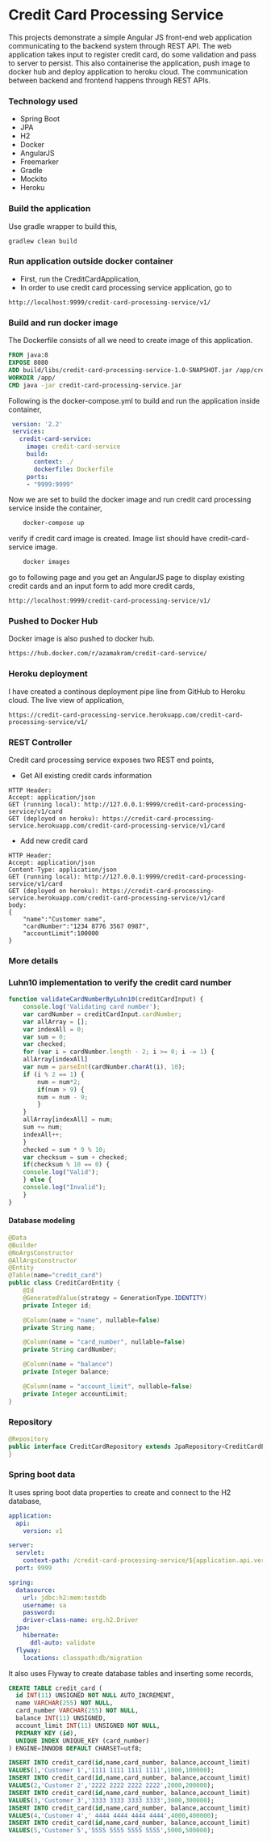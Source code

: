 # Credit Card Processing Service
This projects demonstrate a simple Angular JS front-end web application communicating to the backend system through REST API. The web application takes input to register credit card, do some validation and pass to server to persist. This also containerise the application, push image to docker hub and deploy application to heroku cloud.
The communication between backend and frontend happens through REST APIs.
### Technology used
- Spring Boot
- JPA
- H2 
- Docker
- AngularJS
- Freemarker
- Gradle
- Mockito
- Heroku
### Build the application

Use gradle wrapper to build this,
```
gradlew clean build
```
### Run application outside docker container
- First, run the CreditCardApplication,
- In order to use credit card processing service application, go to 
```
http://localhost:9999/credit-card-processing-service/v1/
```
### Build and run docker image
The Dockerfile consists of all we need to create image of this application.
```Dockerfile
FROM java:8
EXPOSE 8080
ADD build/libs/credit-card-processing-service-1.0-SNAPSHOT.jar /app/credit-card-processing-service.jar
WORKDIR /app/
CMD java -jar credit-card-processing-service.jar
```
Following is the docker-compose.yml to build and run the application inside container,
```yaml
 version: '2.2'
 services:
   credit-card-service:
     image: credit-card-service
     build:
       context: ./
       dockerfile: Dockerfile
     ports:
     - "9999:9999"
```
Now we are set to build the docker image and run credit card processing service inside the container,
```bash
    docker-compose up
```
verify if credit card image is created. Image list should have credit-card-service image.
```bash
    docker images
```
go to following page and you get an AngularJS page to display existing credit cards and an input form to add more credit cards,
```
http://localhost:9999/credit-card-processing-service/v1/
```
### Pushed to Docker Hub
Docker image is also pushed to docker hub.
```
https://hub.docker.com/r/azamakram/credit-card-service/
```
### Heroku deployment
I have created a continous deployment pipe line from GitHub to Heroku cloud.
The live view of application,
```
https://credit-card-processing-service.herokuapp.com/credit-card-processing-service/v1/
```
### REST Controller
Credit card processing service exposes two REST end points,

- Get All existing credit cards information
```
HTTP Header: 
Accept: application/json
GET (running local): http://127.0.0.1:9999/credit-card-processing-service/v1/card
GET (deployed on heroku): https://credit-card-processing-service.herokuapp.com/credit-card-processing-service/v1/card
```
- Add new credit card
```
HTTP Header: 
Accept: application/json
Content-Type: application/json
GET (running local): http://127.0.0.1:9999/credit-card-processing-service/v1/card
GET (deployed on heroku): https://credit-card-processing-service.herokuapp.com/credit-card-processing-service/v1/card
body:
{
	"name":"Customer name",
	"cardNumber":"1234 8776 3567 0987",
	"accountLimit":100000
}
```
### More details
### Luhn10 implementation to verify the credit card number
```javascript
function validateCardNumberByLuhn10(creditCardInput) {
	console.log('Validating card number');
	var cardNumber = creditCardInput.cardNumber;
	var allArray = [];
	var indexAll = 0;
	var sum = 0;
	var checked;
	for (var i = cardNumber.length - 2; i >= 0; i -= 1) {
	allArray[indexAll]
	var num = parseInt(cardNumber.charAt(i), 10);
	if (i % 2 == 1) {
	    num = num*2;
	    if(num > 9) {
		num = num - 9;
	    }
	}
	allArray[indexAll] = num;
	sum += num;
	indexAll++;
	}
	checked = sum * 9 % 10;
	var checksum = sum + checked;
	if(checksum % 10 == 0) {
	console.log("Valid");
	} else {
	console.log("Invalid");
	}
}
```

#### Database modeling
```java
@Data
@Builder
@NoArgsConstructor
@AllArgsConstructor
@Entity
@Table(name="credit_card")
public class CreditCardEntity {
    @Id
    @GeneratedValue(strategy = GenerationType.IDENTITY)
    private Integer id;

    @Column(name = "name", nullable=false)
    private String name;

    @Column(name = "card_number", nullable=false)
    private String cardNumber;

    @Column(name = "balance")
    private Integer balance;

    @Column(name = "account_limit", nullable=false)
    private Integer accountLimit;
}
```
### Repository
```java
@Repository
public interface CreditCardRepository extends JpaRepository<CreditCardEntity, Integer> {
}
```
### Spring boot data
It uses spring boot data properties to create and connect to the H2 database,
```yaml
application:
  api:
    version: v1

server:
  servlet:
    context-path: /credit-card-processing-service/${application.api.version}
  port: 9999

spring:
  datasource:
    url: jdbc:h2:mem:testdb
    username: sa
    password:
    driver-class-name: org.h2.Driver
  jpa:
    hibernate:
      ddl-auto: validate
  flyway:
    locations: classpath:db/migration
```
It also uses Flyway to create database tables and inserting some records,
```sql
CREATE TABLE credit_card (
  id INT(11) UNSIGNED NOT NULL AUTO_INCREMENT,
  name VARCHAR(255) NOT NULL,
  card_number VARCHAR(255) NOT NULL,
  balance INT(11) UNSIGNED,
  account_limit INT(11) UNSIGNED NOT NULL,
  PRIMARY KEY (id),
  UNIQUE INDEX UNIQUE_KEY (card_number)
) ENGINE=INNODB DEFAULT CHARSET=utf8;
```

```sql
INSERT INTO credit_card(id,name,card_number, balance,account_limit)
VALUES(1,'Customer 1','1111 1111 1111 1111',1000,100000);
INSERT INTO credit_card(id,name,card_number, balance,account_limit)
VALUES(2,'Customer 2','2222 2222 2222 2222',2000,200000);
INSERT INTO credit_card(id,name,card_number, balance,account_limit)
VALUES(3,'Customer 3','3333 3333 3333 3333',3000,300000);
INSERT INTO credit_card(id,name,card_number, balance,account_limit)
VALUES(4,'Customer 4',' 4444 4444 4444 4444',4000,400000);
INSERT INTO credit_card(id,name,card_number, balance,account_limit)
VALUES(5,'Customer 5','5555 5555 5555 5555',5000,500000);
```
